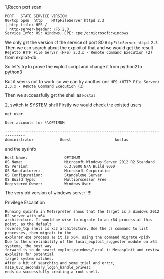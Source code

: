 1,Recon
port scan
```
PORT   STATE SERVICE VERSION
80/tcp open  http    HttpFileServer httpd 2.3
|_http-title: HFS /
|_http-server-header: HFS 2.3
Service Info: OS: Windows; CPE: cpe:/o:microsoft:windows
```

We only get the version of the service of port 80 `HttpFileServer httpd 2.3`
Then we can search about the exploit of that and we would get the result
`Rejetto HTTP File Server (HFS) 2.3.x - Remote Command Execution (2)`
from exploit-db

So let's try to prove the exploit script and change it from python2 to python3

But it seems not to work, so we can try another one
`HFS (HTTP File Server) 2.3.x - Remote Command Execution (3)`

Then we successfully get the shell as `kostas`

2, switch to SYSTEM shell
Firstly we would check the existed users 
```
net user

User accounts for \\OPTIMUM

-------------------------------------------------------------------------------
Administrator            Guest                    kostas      
```

and the sysinfo
```
Host Name:                 OPTIMUM
OS Name:                   Microsoft Windows Server 2012 R2 Standard
OS Version:                6.3.9600 N/A Build 9600
OS Manufacturer:           Microsoft Corporation
OS Configuration:          Standalone Server
OS Build Type:             Multiprocessor Free
Registered Owner:          Windows User

```

The very old version of windows server !!!!

Privilege Escalation
```
Running sysinfo in Meterpreter shows that the target is a Windows 2012 R2 server with x64
architecture. It would be wise to migrate to an x64 process at this point, as the default
reverse_tcp shell is x32 architecture. Use the ps command to list processes, then migrate to the
explorer.exe process as it is x64, using the command migrate <pid>
Due to the unreliability of the local_exploit_suggester module on x64 systems, the best way
forward is to do search exploit/windows/local in Metasploit and review exploits for potential
target system matches.
After a bit of searching and some trial and error, ms16_032_secondary_logon_handle_privesc
ends up successfully creating a root shell. 
```
